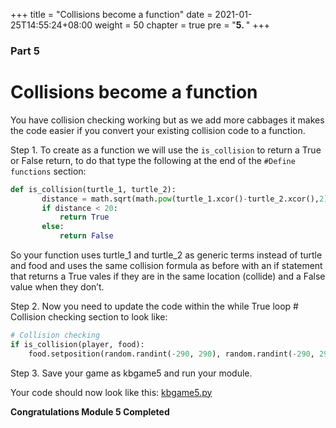 +++
title = "Collisions become a function"
date = 2021-01-25T14:55:24+08:00
weight = 50
chapter = true
pre = "<b>5. </b>"
+++

### Part 5

# Collisions become a function

You have collision checking working but as we add more cabbages it makes the
 code easier if you convert your existing collision code to a function.

Step 1.  To create as a function we will use the `is_collision` to return a
 True or False return, to do that type the following at the end of the
 `#Define functions` section:

```python
def is_collision(turtle_1, turtle_2):
       distance = math.sqrt(math.pow(turtle_1.xcor()-turtle_2.xcor(),2) + math.pow(turtle_1.ycor()-turtle_2.ycor(),2))
       if distance < 20:
           return True
       else:
           return False
```

So your function uses turtle_1 and turtle_2 as generic terms instead of turtle and food and
 uses the same collision formula as before with an if statement that returns a
 True vales if they are in the same location \(collide\) and a False value when
 they don’t.

Step 2.  Now you need to update the code within the while True loop
 \# Collision checking section to look like:

```python
# Collision checking
if is_collision(player, food):
    food.setposition(random.randint(-290, 290), random.randint(-290, 290))
```

Step 3.  Save your game as kbgame5 and run your module.

Your code should now look like this: [kbgame5.py](/python_game/src/kbgame5.py)

**Congratulations Module 5 Completed**
